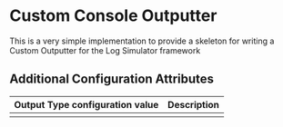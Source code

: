 # Custom Console Outputter

This is a very simple implementation to provide a skeleton for writing a Custom Outputter for the Log Simulator framework

## Additional Configuration Attributes



| Output Type configuration value | Description |
| ------------------------------- | ----------- |
|                                 |             |





